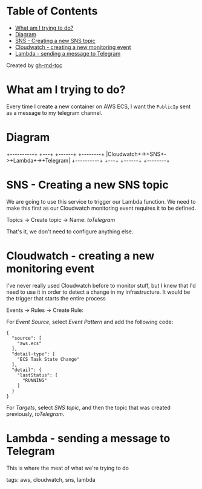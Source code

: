 
Table of Contents
=================

   * [What am I trying to do?](#what-am-i-trying-to-do)
   * [Diagram](#diagram)
   * [SNS - Creating a new SNS topic](#sns---creating-a-new-sns-topic)
   * [Cloudwatch - creating a new monitoring event](#cloudwatch---creating-a-new-monitoring-event)
   * [Lambda - sending a message to Telegram](#lambda---sending-a-message-to-telegram)

Created by [gh-md-toc](https://github.com/ekalinin/github-markdown-toc)



# What am I trying to do?

Every time I create a new container on AWS ECS, I want the `PublicIp` sent as a
message to my telegram channel.

# Diagram

+----------+  +---+  +------+  +--------+
|Cloudwatch+->+SNS+->+Lambda+->+Telegram|
+----------+  +---+  +------+  +--------+

# SNS - Creating a new SNS topic

We are going to use this service to trigger our Lambda function. We need to make
this first as our Cloudwatch monitoring event requires it to be defined.

Topics -> Create topic -> Name: *toTelegram*

That's it, we don't need to configure anything else.

# Cloudwatch - creating a new monitoring event

I've never really used Cloudwatch before to monitor stuff, but I knew that I'd
need to use it in order to detect a change in my infrastructure. It would be the
trigger that starts the entire process

Events -> Rules -> Create Rule:

For _Event Source_, select _Event Pattern_ and add the following code:
```
{
  "source": [
    "aws.ecs"
  ],
  "detail-type": [
    "ECS Task State Change"
  ],
  "detail": {
    "lastStatus": [
      "RUNNING"
    ]
  }
}
```

For _Targets_, select *SNS topic*, and then the topic that was created
previously, *toTelegram*.


# Lambda - sending a message to Telegram

This is where the meat of what we're trying to do



tags: aws, cloudwatch, sns, lambda